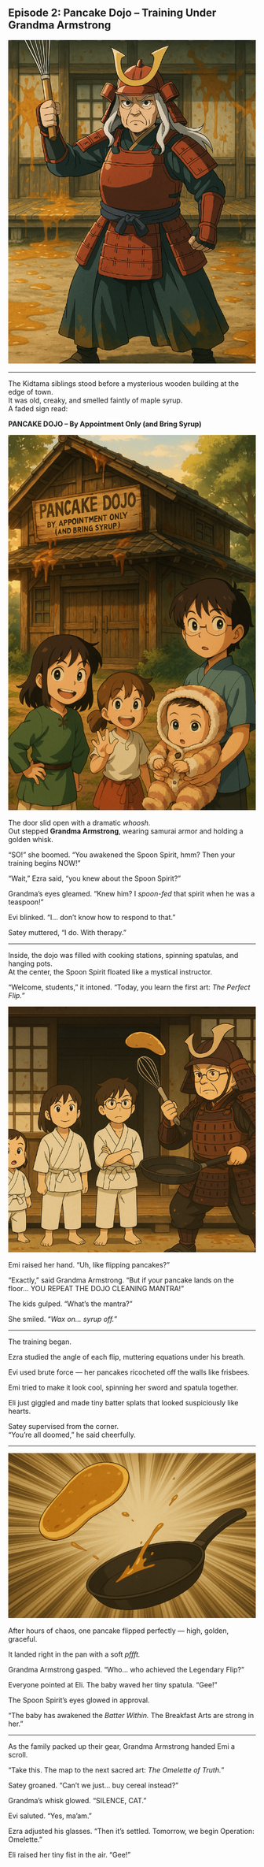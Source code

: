 ## **Episode 2: Pancake Dojo – Training Under Grandma Armstrong**

![](../../../assets/episodes/2/1.png)

---

The Kidtama siblings stood before a mysterious wooden building at the edge of town.  
 It was old, creaky, and smelled faintly of maple syrup.  
 A faded sign read:

**PANCAKE DOJO – By Appointment Only (and Bring Syrup)**

**![](../../../assets/episodes/2/2.png)**

The door slid open with a dramatic *whoosh.*  
 Out stepped **Grandma Armstrong**, wearing samurai armor and holding a golden whisk.

“SO\!” she boomed. “You awakened the Spoon Spirit, hmm? Then your training begins NOW\!”

“Wait,” Ezra said, “you knew about the Spoon Spirit?”

Grandma’s eyes gleamed. “Knew him? I *spoon-fed* that spirit when he was a teaspoon\!”

Evi blinked. “I… don’t know how to respond to that.”

Satey muttered, “I do. With therapy.”

---

Inside, the dojo was filled with cooking stations, spinning spatulas, and hanging pots.  
 At the center, the Spoon Spirit floated like a mystical instructor.

“Welcome, students,” it intoned. “Today, you learn the first art: *The Perfect Flip.*”

![](../../../assets/episodes/2/3.png)

Emi raised her hand. “Uh, like flipping pancakes?”

“Exactly,” said Grandma Armstrong. “But if your pancake lands on the floor… YOU REPEAT THE DOJO CLEANING MANTRA\!”

The kids gulped. “What’s the mantra?”

She smiled. “*Wax on… syrup off.*”

---

The training began.

Ezra studied the angle of each flip, muttering equations under his breath.

 Evi used brute force — her pancakes ricocheted off the walls like frisbees.

 Emi tried to make it look cool, spinning her sword and spatula together.

 Eli just giggled and made tiny batter splats that looked suspiciously like hearts.

Satey supervised from the corner.  
 “You’re all doomed,” he said cheerfully.

---

![](../../../assets/episodes/2/4.png)

After hours of chaos, one pancake flipped perfectly — high, golden, graceful.

 It landed right in the pan with a soft *pffft.*

Grandma Armstrong gasped. “Who… who achieved the Legendary Flip?”

Everyone pointed at Eli. The baby waved her tiny spatula. “Gee\!”

The Spoon Spirit’s eyes glowed in approval.

 “The baby has awakened the *Batter Within.* The Breakfast Arts are strong in her.”

---

As the family packed up their gear, Grandma Armstrong handed Emi a scroll.

 “Take this. The map to the next sacred art: *The Omelette of Truth.*”

Satey groaned. “Can’t we just… buy cereal instead?”

Grandma’s whisk glowed. “SILENCE, CAT.”

Evi saluted. “Yes, ma’am.”

Ezra adjusted his glasses. “Then it’s settled. Tomorrow, we begin Operation: Omelette.”

Eli raised her tiny fist in the air. “Gee\!”